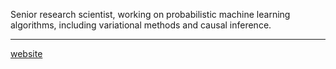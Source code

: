 Senior research scientist, working on probabilistic machine learning algorithms, including variational  methods and causal inference. 

---
<p> <a href="https://dsteinberg.github.io">website</a> </p>
